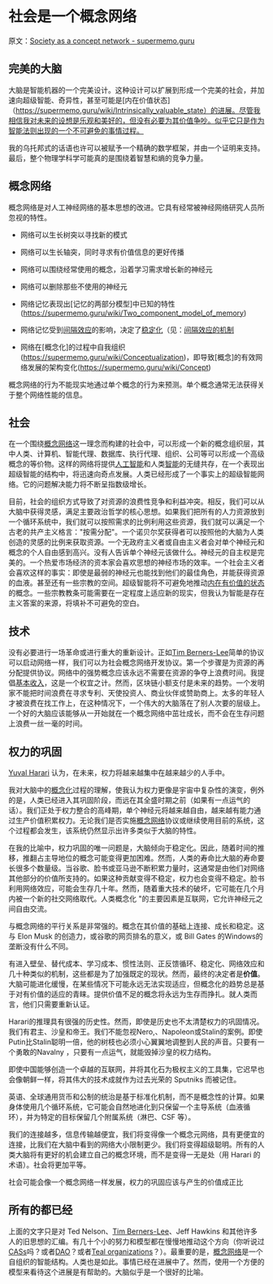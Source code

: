 # 社会是一个概念网络

原文：[Society as a concept network - supermemo.guru](https://supermemo.guru/wiki/Society_as_a_concept_network)

## 完美的大脑

大脑是智能机器的一个完美设计。这种设计可以扩展到形成一个完美的社会，并加速向超级智能、奇异性，甚至可能是[内在价值状态]（https://supermemo.guru/wiki/Intrinsically_valuable_state）的进展。尽管我相信我对未来的设想是乐观和美好的，但没有必要为其价值争吵。似乎它只是作为智能法则出现的一个不可避免的事情过程。

我的乌托邦式的话语也许可以被赋予一个精确的数学框架，并由一个证明来支持。最后，整个物理学科学可能真的是围绕着智慧和熵的竞争力量。

## 概念网络

概念网络是对人工神经网络的基本思想的改进。它具有经常被神经网络研究人员所忽视的特性。

- 网络可以生长树突以寻找新的模式

- 网络可以生长轴突，同时寻求有价值信息的更好传播

- 网络可以围绕经常使用的概念，沿着学习需求增长新的神经元

- 网络可以删除那些不使用的神经元

- 网络记忆表现出[记忆的两部分模型]中已知的特性(https://supermemo.guru/wiki/Two_component_model_of_memory)

- 网络记忆受到[间隔效应](https://supermemo.guru/wiki/Spacing_effect)的影响，决定了[稳定化](https://supermemo.guru/wiki/Stabilization)（见：[间隔效应的机制](https://supermemo.guru/wiki/Mechanism_of_the_spacing_effect)

- 网络在[概念化]的过程中自我组织(https://supermemo.guru/wiki/Conceptualization)，即导致[概念]的有效网络发展的架构变化(https://supermemo.guru/wiki/Concept)

概念网络的行为不能现实地通过单个概念的行为来预测。单个概念通常无法获得关于整个网络性能的信息。

## 社会

在一个围绕[概念网络](https://supermemo.guru/wiki/Concept_network)这一理念而构建的社会中，可以形成一个新的概念组织层，其中人类、计算机、智能代理、数据库、执行代理、组织、公司等可以形成一个高级概念的等价物。这样的网络将提供[人工智能](https://supermemo.guru/wiki/Artificial_intelligence)和人类[智能](https://supermemo.guru/wiki/Intelligence)的无缝共存，在一个表现出超级智能的结构中，将迅速向奇点发展。人类已经形成了一个事实上的超级智能网络。它的问题解决能力将不断呈指数级增长。

目前，社会的组织方式导致了对资源的浪费性竞争和利益冲突。相反，我们可以从大脑中获得灵感，满足主要政治哲学的核心思想。如果我们把所有的人力资源放到一个循环系统中，我们就可以按照需求的比例利用这些资源，我们就可以满足一个古老的共产主义格言："按需分配"。一个诺贝尔奖获得者可以按照他的大脑为人类创造的灵感的比例来获取资源。一个无政府主义者或自由主义者会对单个神经元和概念的个人自由感到高兴。没有人告诉单个神经元该做什么。神经元的自主权是完美的。一个热爱市场经济的资本家会喜欢思想的神经市场的效率。一个社会主义者会喜欢这样的事实：即使是最弱的神经元也能找到他们的最佳角色，并能获得资源的血液。甚至还有一些宗教的空间。超级智能将不可避免地推动[内在有价值的状态](https://supermemo.guru/wiki/Intrinsically_valuable_state)的概念。一些宗教教条可能需要在一定程度上适应新的现实，但我认为智能是存在主义答案的来源，将填补不可避免的空白。

## 技术

没有必要进行一场革命或进行重大的重新设计。正如[Tim Berners-Lee](https://supermemo.guru/wiki/Tim_Berners-Lee)简单的协议可以启动网络一样，我们可以为社会概念网络开发协议。第一个步骤是为资源的再分配提供协议。网络中的强势概念应该永远不需要在资源的争夺上浪费时间。我提倡[基本收入](https://supermemo.guru/wiki/Basic_income)，这是一个权宜之计。然而，区块链小额支付是未来的趋势。一个发明家不能把时间浪费在寻求专利、天使投资人、商业伙伴或赞助商上。太多的年轻人才被浪费在找工作上，在这种情况下，一个伟大的大脑落在了别人次要的层级上。一个好的大脑应该能够从一开始就在一个概念网络中茁壮成长，而不会在生存问题上浪费一丝一毫的时间。

## 权力的巩固

[Yuval Harari](https://supermemo.guru/wiki/Yuval_Harari) 认为，在未来，权力将越来越集中在越来越少的人手中。

我对大脑中的[概念化](https://supermemo.guru/wiki/Conceptualization)过程的理解，使我认为权力更像是宇宙中复杂性的演变，例外的是，人类已经进入其巩固阶段，而远在其全盛时期之前（如果有一点运气的话）。我们正处于权力整合的高峰期，单个神经元将越来越自由，越来越有能力通过生产价值积累权力。无论我们是否实施[概念网络](https://supermemo.guru/wiki/Concept_network)协议或继续使用目前的系统，这个过程都会发生，该系统仍然显示出许多类似于大脑的特性。

在我的比喻中，权力巩固的唯一问题是，大脑倾向于稳定化。因此，随着时间的推移，推翻占主导地位的概念可能变得更加困难。然而，人类的寿命比大脑的寿命要长很多个数量级。当谷歌、脸书或亚马逊不断积累力量时，这通常是由他们对网络其他部分的价值所支持的。如果这种贡献变得不稳定，权力也会变得不稳定。脸书利用网络效应，可能会生存几十年。然而，随着重大技术的破坏，它可能在几个月内被一个新的社交网络取代。人类概念化 "的主要因素是互联网，它允许神经元之间自由交流。

与概念网络的平行关系是非常强的。概念在其价值的基础上连接、成长和稳定。这与 Elon Musk 的创造力，或谷歌的网页排名的意义，或 Bill Gates 的Windows的垄断没有什么不同。

有进入壁垒、替代成本、学习成本、惯性法则、正反馈循环、稳定化、网络效应和几十种类似的机制，这些都是为了加强既定的现状。然而，最终的决定者是**价值**。大脑可能进化缓慢，在某些情况下可能永远无法实现适应，但概念化的趋势总是基于对有价值的适应的青睐。提供价值不足的概念将永远为生存而挣扎。就人类而言，他们只需要重新认证。

Harari的推理具有很强的历史性。然而，即使是历史也不太清楚权力的巩固情况。我们有君主、沙皇和帝王。我们不能忽视Nero,、Napoleon或Stalin的案例。即使 Putin比Stalin聪明一倍，他的树枝也必须小心翼翼地调整到人民的声音。只要有一个勇敢的Navalny ，只要有一点运气，就能毁掉沙皇的权力结构。

即使中国能够创造一个卓越的互联网，并将其化石为极权主义的工具集，它迟早也会像朝鲜一样，将其伟大的技术成就作为过去光荣的 Sputniks 而被记住。

英语、全球通用货币和公制的统治是基于标准化机制，而不是概念性的计算。如果身体使用几个循环系统，它可能会自然地进化到只保留一个主导系统（血液循环），并为特定的目标保留几个附属系统（淋巴、CSF 等）。

我们的连接越多，信息传输越便宜，我们将变得像一个概念元网络，具有更便宜的连接，比我们在大脑中看到的网络大小限制更少。我们将变得超级聪明。所有的人类大脑将有更好的机会建立自己的概念环境，而不是变得一无是处（用 Harari 的术语）。社会将更加平等。

社会可能会像一个概念网络一样发展，权力的巩固应该与产生的价值成正比

## 所有的都已经

上面的文字只是对 Ted Nelson、[Tim Berners-Lee](https://supermemo.guru/wiki/Tim_Berners-Lee)、Jeff Hawkins 和其他许多人的旧思想的汇编。有几十个小的努力和模型都在慢慢地推动这个方向（你听说过[CASs](https://en.wikipedia.org/wiki/Complex_adaptive_system)吗？或者[DAO](https://en.wikipedia.org/wiki/Decentralized_autonomous_organization)？或者[Teal organizations](https://en.wikipedia.org/wiki/Teal_organisation)？）。最重要的是，[概念网络](https://supermemo.guru/wiki/Concept_network)是一个自组织的智能结构。人类也是如此。事情已经在进展中了。然而，使用一个方便的模型来看待这个进展是有帮助的。大脑似乎是一个很好的比喻。